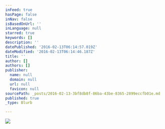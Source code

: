 ```yaml
---
inFeed: true
hasPage: false
inNav: false
isBasedOnUrl: ''
inLanguage: null
starred: true
keywords: []
description: ''
datePublished: '2016-02-13T06:14:57.019Z'
dateModified: '2016-02-13T06:14:46.187Z'
title: ''
author: []
authors: []
publisher:
  name: null
  domain: null
  url: null
  favicon: null
sourcePath: _posts/2016-02-13-3bf8db8f-86ba-43be-8365-2899eccfb01e.md
published: true
_type: Blurb

---
```

![](https://the-grid-user-content.s3-us-west-2.amazonaws.com/cb70fd3b-f894-4359-85e3-e69ef6998741.png)